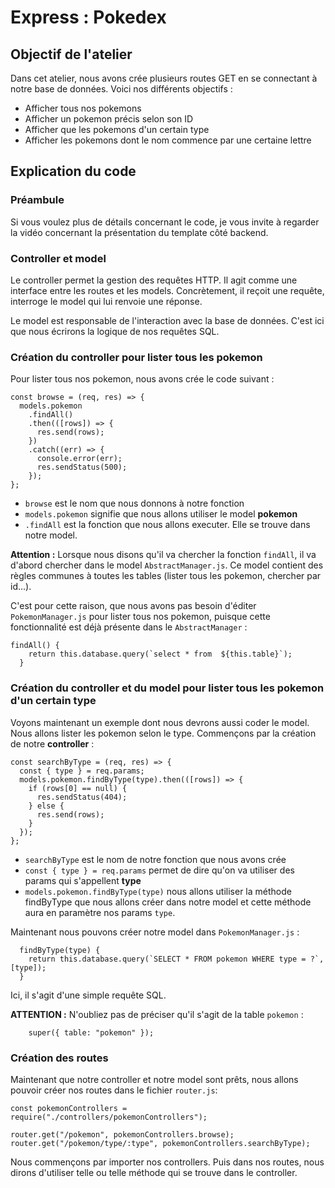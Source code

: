 # Express : Pokedex

## Objectif de l'atelier

Dans cet atelier, nous avons crée plusieurs routes GET en se connectant à notre base de données.
Voici nos différents objectifs :
- Afficher tous nos pokemons
- Afficher un pokemon précis selon son ID
- Afficher que les pokemons d'un certain type
- Afficher les pokemons dont le nom commence par une certaine lettre

## Explication du code

### Préambule

Si vous voulez plus de détails concernant le code, je vous invite à regarder la vidéo concernant la présentation du template côté backend.

### Controller et model

Le controller permet la gestion des requêtes HTTP. Il agit comme une interface entre les routes et les models.
Concrètement, il reçoit une requête, interroge le model qui lui renvoie une réponse.

Le model est responsable de l'interaction avec la base de données. C'est ici que nous écrirons la logique de nos requêtes SQL.

### Création du controller pour lister tous les pokemon

Pour lister tous nos pokemon, nous avons crée le code suivant :

```
const browse = (req, res) => {
  models.pokemon
    .findAll()
    .then(([rows]) => {
      res.send(rows);
    })
    .catch((err) => {
      console.error(err);
      res.sendStatus(500);
    });
};
```

- `browse` est le nom que nous donnons à notre fonction
- `models.pokemon` signifie que nous allons utiliser le model **pokemon**
- `.findAll` est la fonction que nous allons executer. Elle se trouve dans notre model.

**Attention :** Lorsque nous disons qu'il va chercher la fonction `findAll`, il va d'abord chercher dans le model `AbstractManager.js`. Ce model contient des règles communes à toutes les tables (lister tous les pokemon, chercher par id...).

C'est pour cette raison, que nous avons pas besoin d'éditer `PokemonManager.js` pour lister tous nos pokemon, puisque cette fonctionnalité est déjà présente dans le `AbstractManager` :

```
findAll() {
    return this.database.query(`select * from  ${this.table}`);
  }
```

### Création du controller et du model pour lister tous les pokemon d'un certain type

Voyons maintenant un exemple dont nous devrons aussi coder le model. Nous allons lister les pokemon selon le type. Commençons par la création de notre **controller** :

```
const searchByType = (req, res) => {
  const { type } = req.params;
  models.pokemon.findByType(type).then(([rows]) => {
    if (rows[0] == null) {
      res.sendStatus(404);
    } else {
      res.send(rows);
    }
  });
};
```

- `searchByType` est le nom de notre fonction que nous avons crée
- `const { type } = req.params` permet de dire qu'on va utiliser des params qui s'appellent **type**
- `models.pokemon.findByType(type)` nous allons utiliser la méthode findByType que nous allons créer dans notre model et cette méthode aura en paramètre nos params `type`.

Maintenant nous pouvons créer notre model dans `PokemonManager.js` :

```
  findByType(type) {
    return this.database.query(`SELECT * FROM pokemon WHERE type = ?`, [type]);
  }
```

Ici, il s'agit d'une simple requête SQL. 

**ATTENTION :** N'oubliez pas de préciser qu'il s'agit de la table `pokemon` :

```
    super({ table: "pokemon" });
```

### Création des routes

Maintenant que notre controller et notre model sont prêts, nous allons pouvoir créer nos routes dans le fichier `router.js`:

```
const pokemonControllers = require("./controllers/pokemonControllers");

router.get("/pokemon", pokemonControllers.browse);
router.get("/pokemon/type/:type", pokemonControllers.searchByType);
```

Nous commençons par importer nos controllers. Puis dans nos routes, nous dirons d'utiliser telle ou telle méthode qui se trouve dans le controller.
